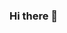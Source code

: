 ### Hi there 👋

<!--
**itspragyangit/itspragyangit** is a ✨ _special_ ✨ repository because its `README.md` (this file) appears on your GitHub profile.

Here are some ideas to get you started:

- 🔭 I’m currently working on ...Different sort of Python Problems
- 🌱 I’m currently learning ...Python Prpgramming Language
- 👯 I’m looking to collaborate on ...
- 🤔 I’m looking for help with ...
- 💬 Ask me about ...Python related queries
- 📫 How to reach me: ...via mail or twitter (check the profile mail is there)
- 😄 Pronouns: ...Hmm IDK
- ⚡ Fun fact: ...This is a fun fact 😂
-->
